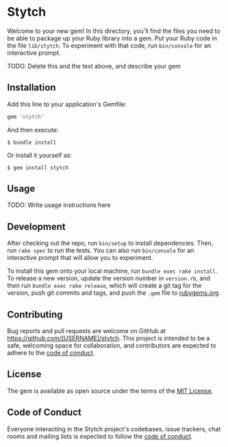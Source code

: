 # Stytch

Welcome to your new gem! In this directory, you'll find the files you need to be able to package up your Ruby library into a gem. Put your Ruby code in the file `lib/stytch`. To experiment with that code, run `bin/console` for an interactive prompt.

TODO: Delete this and the text above, and describe your gem

## Installation

Add this line to your application's Gemfile:

```ruby
gem 'stytch'
```

And then execute:

    $ bundle install

Or install it yourself as:

    $ gem install stytch

## Usage

TODO: Write usage instructions here

## Development

After checking out the repo, run `bin/setup` to install dependencies. Then, run `rake spec` to run the tests. You can also run `bin/console` for an interactive prompt that will allow you to experiment.

To install this gem onto your local machine, run `bundle exec rake install`. To release a new version, update the version number in `version.rb`, and then run `bundle exec rake release`, which will create a git tag for the version, push git commits and tags, and push the `.gem` file to [rubygems.org](https://rubygems.org).

## Contributing

Bug reports and pull requests are welcome on GitHub at https://github.com/[USERNAME]/stytch. This project is intended to be a safe, welcoming space for collaboration, and contributors are expected to adhere to the [code of conduct](https://github.com/[USERNAME]/stytch/blob/master/CODE_OF_CONDUCT.md).


## License

The gem is available as open source under the terms of the [MIT License](https://opensource.org/licenses/MIT).

## Code of Conduct

Everyone interacting in the Stytch project's codebases, issue trackers, chat rooms and mailing lists is expected to follow the [code of conduct](https://github.com/[USERNAME]/stytch/blob/master/CODE_OF_CONDUCT.md).
